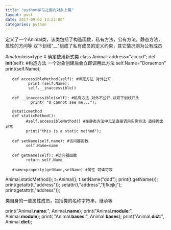 ```yaml
--- 
title: "python学习之面向对象上篇" 
layout: post 
date: 2017-09-02 13:22:00"
categories: python
---
```


定义了一个Animal类，该类包括了构造函数，私有方法，公有方法，静态方法，属性的方问等
双下划线"__"组成了私有成员的定义约束，其它情况则为公有成员

#_metaclass_=type # 确定使用新式类
class Animal:
       address="acccd";
       def __init__(self): #构造方法 一个对象创建后会立即调用此方法
               self.Name="Doraemon"
               print(self.Name);
      
       def accessibleMethod(self): #绑定方法 对外公开
              print (self.Name);
              self.__inaccessible()
        
       def __inaccessible(self): #私有方法 对外不公开 以双下划线开头
               print( "U cannot see me...");

       @staticmethod
       def staticMethod():
             #self.accessibleMethod() #在静态方法中无法直接调用实例方法 直接抛出异常
             print("this is a static method");

       def setName(self,name): #访问器函数
             self.Name=name

       def getName(self): #访问器函数
             return self.Name

       #name=property(getName,setName) #属性 可读可写



Animal.staticMethod();
t=Animal();
t.setName("ddd");
print(t.getName());
print(getattr(t,"address"));
setattr(t,"address","fjfkejkj");
print(getattr(t,"address"));

 

类自身的一些属性成员，包括类的名称字符串，继承等

print("Animal.__name__:", Animal.__name__);
print("Animal.__module__:", Animal.__module__);
print( "Animal.__bases__:", Animal.__bases__);
print("Animal.__dict__:", Animal.__dict__);